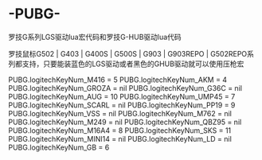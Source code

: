 # -PUBG-
罗技G系列LGS驱动lua宏代码和罗技G-HUB驱动lua代码

罗技鼠标G502 | G403 | G400S | G500S | G903 | G903REPO | G502REPO系列都支持，只要能装蓝色的LGS驱动或者黑色的GHUB驱动就可以使用压枪宏

PUBG.logitechKeyNum_M416 = 5
PUBG.logitechKeyNum_AKM = 4
PUBG.logitechKeyNum_GROZA = nil
PUBG.logitechKeyNum_G36C = nil
PUBG.logitechKeyNum_AUG = 10
PUBG.logitechKeyNum_UMP45 = 7
PUBG.logitechKeyNum_SCARL = nil
PUBG.logitechKeyNum_PP19 = 9
PUBG.logitechKeyNum_VSS = nil
PUBG.logitechKeyNum_M762 = nil
PUBG.logitechKeyNum_M249 = nil
PUBG.logitechKeyNum_QBZ95 = nil
PUBG.logitechKeyNum_M16A4 = 8
PUBG.logitechKeyNum_SKS = 11
PUBG.logitechKeyNum_MINI14 = nil
PUBG.logitechKeyNum_LD = nil
PUBG.logitechKeyNum_GB = 6
